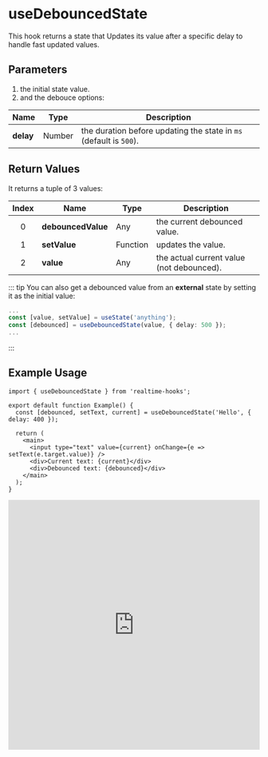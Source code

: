 # useDebouncedState

This hook returns a state that Updates its value after a specific delay to handle fast updated values.

## Parameters

1. the initial state value.
2. and the debouce options:

| Name      | Type   | Description                                                        |
| --------- | ------ | ------------------------------------------------------------------ |
| **delay** | Number | the duration before updating the state in `ms` (default is `500`). |

## Return Values

It returns a tuple of 3 values:

| Index | Name               | Type     | Description                               |
| :---: | ------------------ | -------- | ----------------------------------------- |
|   0   | **debouncedValue** | Any      | the current debounced value.              |
|   1   | **setValue**       | Function | updates the value.                        |
|   2   | **value**          | Any      | the actual current value (not debounced). |

::: tip
You can also get a debounced value from an **external** state by setting it as the initial value:

```ts
...
const [value, setValue] = useState('anything');
const [debounced] = useDebouncedState(value, { delay: 500 });
...
```

:::

## Example Usage

```tsx
import { useDebouncedState } from 'realtime-hooks';

export default function Example() {
  const [debounced, setText, current] = useDebouncedState('Hello', { delay: 400 });

  return (
    <main>
      <input type="text" value={current} onChange={e => setText(e.target.value)} />
      <div>Current text: {current}</div>
      <div>Debounced text: {debounced}</div>
    </main>
  );
}
```

<iframe src="https://codesandbox.io/embed/usedebouncedstate-n5zqpm?fontsize=14&hidenavigation=1&module=%2Fsrc%2FComponent.tsx&theme=dark" style="width:100%; height:500px; border:0; overflow:hidden;" title="useDebouncedState" allow="accelerometer; ambient-light-sensor; camera; encrypted-media; geolocation; gyroscope; hid; microphone; midi; payment; usb; vr; xr-spatial-tracking" sandbox="allow-forms allow-modals allow-popups allow-presentation allow-same-origin allow-scripts"></iframe>
